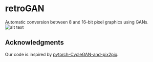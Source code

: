 # retroGAN
Automatic conversion between 8 and 16-bit pixel graphics using GANs.
![alt text](https://tylerthurston.dev/images/minitriforce.png)

## Acknowledgments
Our code is inspired by [pytorch-CycleGAN-and-pix2pix](https://github.com/junyanz/pytorch-CycleGAN-and-pix2pix).